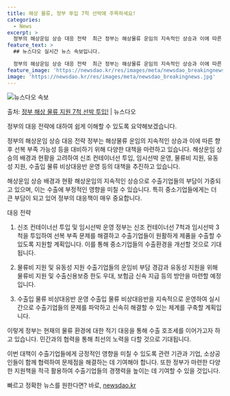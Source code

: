 ```yaml
---
title: 해상 물류, 정부 투입 7척 선박에 주목하세요!
categories:
  - News
excerpt: >
  정부의 해상운임 상승 대응 전략  최근 정부는 해상물류 운임의 지속적인 상승과 이에 따른 향후 선복 부족 가…
feature_text: >
  ## 뉴스다오 실시간 뉴스 속보입니다.

  정부의 해상운임 상승 대응 전략  최근 정부는 해상물류 운임의 지속적인 상승과 이에 따른 향후 선복 부족 가…
feature_image: 'https://newsdao.kr/res/images/meta/newsdao_breakingnews.jpg'
image: 'https://newsdao.kr/res/images/meta/newsdao_breakingnews.jpg'
---
```


![뉴스다오 속보](https://newsdao.kr/res/images/meta/newsdao_breakingnews.jpg)

<p>출처: <a href="https://newsdao.kr/4250" rel="dofollow">정부 해상 물류 지원 7척 선박 투입!</a> | 뉴스다오</p>

정부의 대응 전략에 대하여 쉽게 이해할 수 있도록 요약해보겠습니다.

정부의 해상운임 상승 대응 전략
정부는 해상물류 운임의 지속적인 상승과 이에 따른 향후 선복 부족 가능성 등을 대비하기 위해 다양한 대책을 마련하고 있습니다. 해상운임 상승의 배경과 현황을 고려하여 신조 컨테이너선 투입, 임시선박 운영, 물류비 지원, 유동성 지원, 수출입 물류 비상대응반 운영 등의 대책을 추진하고 있습니다.

해상운임 상승 배경과 현황
해상운임의 지속적인 상승으로 수출기업들의 부담이 가중되고 있으며, 이는 수출에 부정적인 영향을 미칠 수 있습니다. 특히 중소기업들에게는 더 큰 부담이 되고 있어 정부의 대응책이 매우 중요합니다.

대응 전략
1. 신조 컨테이너선 투입 및 임시선박 운영
정부는 신조 컨테이너선 7척과 임시선박 3척을 투입하여 선복 부족 문제를 해결하고 수출기업들이 원활하게 제품을 수출할 수 있도록 지원할 계획입니다. 이를 통해 중소기업들의 수출환경을 개선할 것으로 기대됩니다.

2. 물류비 지원 및 유동성 지원
수출기업들의 운임비 부담 경감과 유동성 지원을 위해 물류비 지원 및 수출신용보증 한도 우대, 보험금 신속 지급 등의 방안을 마련할 예정입니다.

3. 수출입 물류 비상대응반 운영
수출입 물류 비상대응반을 지속적으로 운영하여 실시간으로 수출기업들의 문제를 파악하고 신속히 해결할 수 있는 체계를 구축할 계획입니다.

이렇게 정부는 현재의 물류 환경에 대한 적기 대응을 통해 수출 호조세를 이어가고자 하고 있습니다. 민간과의 협력을 통해 최선의 노력을 다할 것으로 기대됩니다.

이번 대책이 수출기업들에게 긍정적인 영향을 미칠 수 있도록 관련 기관과 기업, 소상공인들이 함께 협력하여 문제점을 해결하는 데 기여해야 합니다. 또한 정부가 마련한 다양한 지원책을 적극 활용하여 수출기업들의 경쟁력을 높이는 데 기여할 수 있을 것입니다. 

빠르고 정확한 뉴스를 원한다면? 바로, <a href="https://newsdao.kr" rel="dofollow">newsdao.kr</a>



